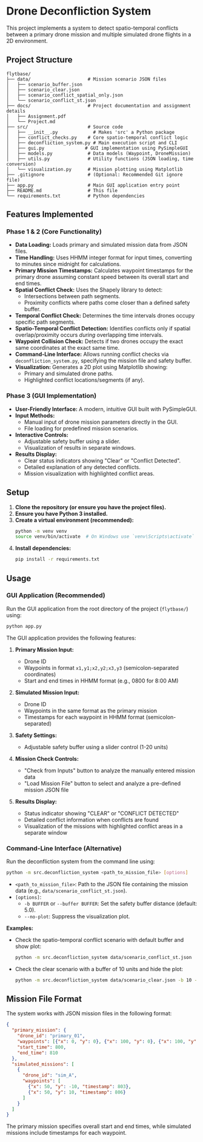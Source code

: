 # Drone Deconfliction System

This project implements a system to detect spatio-temporal conflicts between a primary drone mission and multiple simulated drone flights in a 2D environment.

## Project Structure

```
flytbase/
├── data/                     # Mission scenario JSON files
│   ├── scenario_buffer.json
│   ├── scenario_clear.json
│   ├── scenario_conflict_spatial_only.json
│   └── scenario_conflict_st.json
├── docs/                     # Project documentation and assignment details
│   ├── Assignment.pdf
│   └── Project.md
├── src/                      # Source code
│   ├── __init__.py             # Makes 'src' a Python package
│   ├── conflict_checks.py    # Core spatio-temporal conflict logic
│   ├── deconfliction_system.py # Main execution script and CLI
│   ├── gui.py               # GUI implementation using PySimpleGUI
│   ├── models.py             # Data models (Waypoint, DroneMission)
│   ├── utils.py              # Utility functions (JSON loading, time conversion)
│   └── visualization.py      # Mission plotting using Matplotlib
├── .gitignore                # (Optional: Recommended Git ignore file)
├── app.py                    # Main GUI application entry point
├── README.md                 # This file
└── requirements.txt          # Python dependencies
```

## Features Implemented

### Phase 1 & 2 (Core Functionality)

*   **Data Loading:** Loads primary and simulated mission data from JSON files.
*   **Time Handling:** Uses HHMM integer format for input times, converting to minutes since midnight for calculations.
*   **Primary Mission Timestamps:** Calculates waypoint timestamps for the primary drone assuming constant speed between its overall start and end times.
*   **Spatial Conflict Check:** Uses the Shapely library to detect:
    *   Intersections between path segments.
    *   Proximity conflicts where paths come closer than a defined safety buffer.
*   **Temporal Conflict Check:** Determines the time intervals drones occupy specific path segments.
*   **Spatio-Temporal Conflict Detection:** Identifies conflicts only if spatial overlap/proximity occurs *during* overlapping time intervals.
*   **Waypoint Collision Check:** Detects if two drones occupy the exact same coordinates at the exact same time.
*   **Command-Line Interface:** Allows running conflict checks via `deconfliction_system.py`, specifying the mission file and safety buffer.
*   **Visualization:** Generates a 2D plot using Matplotlib showing:
    *   Primary and simulated drone paths.
    *   Highlighted conflict locations/segments (if any).

### Phase 3 (GUI Implementation)

*   **User-Friendly Interface:** A modern, intuitive GUI built with PySimpleGUI.
*   **Input Methods:**
    *   Manual input of drone mission parameters directly in the GUI.
    *   File loading for predefined mission scenarios.
*   **Interactive Controls:**
    *   Adjustable safety buffer using a slider.
    *   Visualization of results in separate windows.
*   **Results Display:**
    *   Clear status indicators showing "Clear" or "Conflict Detected".
    *   Detailed explanation of any detected conflicts.
    *   Mission visualization with highlighted conflict areas.

## Setup

1.  **Clone the repository (or ensure you have the project files).**
2.  **Ensure you have Python 3 installed.**
3.  **Create a virtual environment (recommended):**
    ```bash
    python -m venv venv
    source venv/bin/activate  # On Windows use `venv\Scripts\activate`
    ```
4.  **Install dependencies:**
    ```bash
    pip install -r requirements.txt
    ```

## Usage

### GUI Application (Recommended)

Run the GUI application from the root directory of the project (`flytbase/`) using:

```bash
python app.py
```

The GUI application provides the following features:

1. **Primary Mission Input:**
   - Drone ID
   - Waypoints in format `x1,y1;x2,y2;x3,y3` (semicolon-separated coordinates)
   - Start and end times in HHMM format (e.g., 0800 for 8:00 AM)

2. **Simulated Mission Input:**
   - Drone ID
   - Waypoints in the same format as the primary mission
   - Timestamps for each waypoint in HHMM format (semicolon-separated)

3. **Safety Settings:**
   - Adjustable safety buffer using a slider control (1-20 units)

4. **Mission Check Controls:**
   - "Check from Inputs" button to analyze the manually entered mission data
   - "Load Mission File" button to select and analyze a pre-defined mission JSON file

5. **Results Display:**
   - Status indicator showing "CLEAR" or "CONFLICT DETECTED"
   - Detailed conflict information when conflicts are found
   - Visualization of the missions with highlighted conflict areas in a separate window

### Command-Line Interface (Alternative)

Run the deconfliction system from the command line using:

```bash
python -m src.deconfliction_system <path_to_mission_file> [options]
```

*   `<path_to_mission_file>`: Path to the JSON file containing the mission data (e.g., `data/scenario_conflict_st.json`).
*   `[options]`: 
    *   `-b BUFFER` or `--buffer BUFFER`: Set the safety buffer distance (default: 5.0).
    *   `--no-plot`: Suppress the visualization plot.

**Examples:**

*   Check the spatio-temporal conflict scenario with default buffer and show plot:
    ```bash
    python -m src.deconfliction_system data/scenario_conflict_st.json
    ```
*   Check the clear scenario with a buffer of 10 units and hide the plot:
    ```bash
    python -m src.deconfliction_system data/scenario_clear.json -b 10 --no-plot
    ```

## Mission File Format

The system works with JSON mission files in the following format:

```json
{
  "primary_mission": {
    "drone_id": "primary_01",
    "waypoints": [{"x": 0, "y": 0}, {"x": 100, "y": 0}, {"x": 100, "y": 100}],
    "start_time": 800,  
    "end_time": 810     
  },
  "simulated_missions": [
    {
      "drone_id": "sim_A",
      "waypoints": [
        {"x": 50, "y": -10, "timestamp": 803}, 
        {"x": 50, "y": 10, "timestamp": 806}  
      ]
    }
  ]
}
```

The primary mission specifies overall start and end times, while simulated missions include timestamps for each waypoint. 